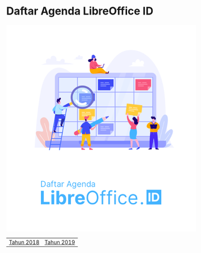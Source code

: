 # Daftar Agenda LibreOffice ID



![](../../.gitbook/assets/image.png)

|  |  |
| :--- | :--- |
| [Tahun 2018](2018.md) | [Tahun 2019](2019.md) |

